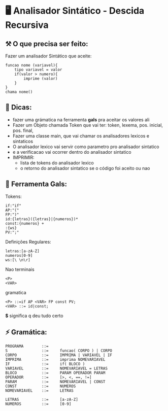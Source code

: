 # 🖥️ Analisador Sintático - Descida Recursiva

## ⚒️ O que precisa ser feito:
Fazer um analisador Sintático que aceite:

    funcao nome (variavel){
        tipo variavel = valor
        if(valor > numero){
            imprime (valor)
        }
    }
    chama nome()


## 📌 Dicas:

* fazer uma grámatica na ferramenta **gals** pra aceitar os valores ali
* Fazer um Objeto chamada Token que vai ter: token, lexema, pos. inicial, pos. final,
* Fazer uma classe main, que vai chamar os analisadores lexicos e sintaticos
* O analisador lexico vai servir como parametro pro analisador sintatico
* e a verificacao vai ocorrer dentro do analisador sintatico
* IMPRIMIR:
    * lista de tokens do analisador lexico
    * o retorno do analisador sintatico se o código foi aceito ou nao


## 🔧 Ferramenta Gals:
Tokens:

    if:"if"
    AP:"("
    FP:")"
    id:{letras}({letras}|{numeros})*
    const:{numeros} +
    :{ws}
    PV:";"

Definições Regulares:

    letras:[a-zA-Z]
    numeros[0-9]
    ws:[\ \n\r]

Nao terminais

    <P>
    <VAR>


gramatica

    <P> ::=if AP <VAR> FP const PV;
    <VAR> ::= id|const;

**$** significa q deu tudo certo

## ⚡ Gramática:

    PROGRAMA        ::=
    S               ::=     funcao( CORPO ) | CORPO
    CORPO           ::=     IMPRIMA | VARIAVEL | IF
    IMPRIMA         ::=     imprima NOMEVARIAVEL
    IF              ::=     if( BLOCO )
    VARIAVEL        ::=     NOMEVARIAVEL = LETRAS
    BLOCO           ::=     PARAM OPERADOR PARAM
    OPERADOR        ::=     [>, <, ==, !=]
    PARAM           ::=     NOMEVARIAVEL | CONST
    CONST           ::=     NUMEROS
    NOMEVARIAVEL    ::=     LETRAS

    LETRAS          ::=     [a-zA-Z]
    NUMEROS         ::=     [0-9]
